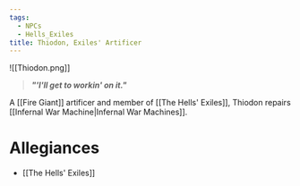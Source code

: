 ```yaml
---
tags:
  - NPCs
  - Hells_Exiles
title: Thiodon, Exiles' Artificer
---
```

![[Thiodon.png]]
> ***"'I'll get to workin' on it."***

A [[Fire Giant]] artificer and member of [[The Hells' Exiles]], Thiodon repairs [[Infernal War Machine|Infernal War Machines]].
# Allegiances
- [[The Hells' Exiles]]